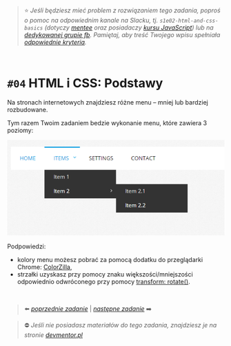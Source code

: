 > :star: *Jeśli będziesz mieć problem z rozwiązaniem tego zadania, poproś o pomoc na odpowiednim kanale na Slacku, tj. `s1e02-html-and-css-basics` (dotyczy [mentee](https://devmentor.pl/mentoring-javascript/) oraz posiadaczy [kursu JavaScript](https://devmentor.pl/p/javascript-for-beginners/)) lub na [dedykowanej grupie fb](https://www.facebook.com/groups/155234921740033). Pamiętaj, aby treść Twojego wpisu spełniała [odpowiednie kryteria](https://devmentor.pl/jak-prosic-o-pomoc/).*

&nbsp;

# `#04` HTML i CSS: Podstawy

Na stronach internetowych znajdziesz różne menu – mniej lub bardziej rozbudowane. 

Tym razem Twoim zadaniem bedzie wykonanie menu, które zawiera 3 poziomy:

![](./assets/demo.png)

Podpowiedzi:
- kolory menu możesz pobrać za pomocą dodatku do przeglądarki Chrome: [ColorZilla](https://chrome.google.com/webstore/detail/colorzilla/bhlhnicpbhignbdhedgjhgdocnmhomnp),
- strzałki uzyskasz przy pomocy znaku większości/mniejszości odpowiednio odwróconego przy pomocy [transform: rotate()](https://developer.mozilla.org/en-US/docs/Web/CSS/transform-function/rotate).


&nbsp;
> :arrow_left: [*poprzednie zadanie*](./../03) | [*następne zadanie*](./../05) :arrow_right:

> :no_entry: *Jeśli nie posiadasz materiałów do tego zadania, znajdziesz je na stronie [devmentor.pl](https://devmentor.pl/p/html-and-css-basics/)*
